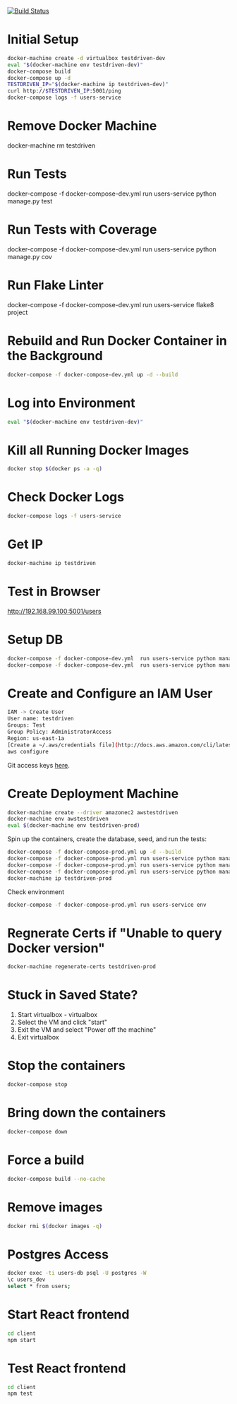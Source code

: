 [![Build Status](https://travis-ci.org/thinkingserious/flask-microservices-users.svg?branch=master)](https://travis-ci.org/thinkingserious/flask-microservices-users)

# Initial Setup

```bash
docker-machine create -d virtualbox testdriven-dev
eval "$(docker-machine env testdriven-dev)"
docker-compose build
docker-compose up -d
TESTDRIVEN_IP="$(docker-machine ip testdriven-dev)"
curl http://$TESTDRIVEN_IP:5001/ping
docker-compose logs -f users-service
```

# Remove Docker Machine

docker-machine rm testdriven

# Run Tests

docker-compose -f docker-compose-dev.yml run users-service python manage.py test

# Run Tests with Coverage

docker-compose -f docker-compose-dev.yml run users-service python manage.py cov

# Run Flake Linter

docker-compose -f docker-compose-dev.yml run users-service flake8 project

# Rebuild and Run Docker Container in the Background

```bash
docker-compose -f docker-compose-dev.yml up -d --build
```

# Log into Environment

```bash
eval "$(docker-machine env testdriven-dev)"
```

# Kill all Running Docker Images

```bash
docker stop $(docker ps -a -q)
```

# Check Docker Logs

```bash
docker-compose logs -f users-service
```

# Get IP

```bash
docker-machine ip testdriven
```

# Test in Browser

http://192.168.99.100:5001/users

# Setup DB

```bash
docker-compose -f docker-compose-dev.yml  run users-service python manage.py recreate_db
docker-compose -f docker-compose-dev.yml  run users-service python manage.py seed_db
```

# Create and Configure an IAM User
```bash
IAM -> Create User
User name: testdriven
Groups: Test
Group Policy: AdministratorAccess
Region: us-east-1a
[Create a ~/.aws/credentials file](http://docs.aws.amazon.com/cli/latest/userguide/cli-config-files.html)
aws configure
```

Git access keys [here](http://docs.aws.amazon.com/cli/latest/userguide/cli-chap-getting-started.html).

# Create Deployment Machine

```bash
docker-machine create --driver amazonec2 awstestdriven
docker-machine env awstestdriven
eval $(docker-machine env testdriven-prod)
```

Spin up the containers, create the database, seed, and run the tests:

```bash
docker-compose -f docker-compose-prod.yml up -d --build
docker-compose -f docker-compose-prod.yml run users-service python manage.py recreate_db
docker-compose -f docker-compose-prod.yml run users-service python manage.py seed_db
docker-compose -f docker-compose-prod.yml run users-service python manage.py test
docker-machine ip testdriven-prod
```

Check environment

```bash
docker-compose -f docker-compose-prod.yml run users-service env
```

# Regnerate Certs if "Unable to query Docker version"

```bash
docker-machine regenerate-certs testdriven-prod
```

# Stuck in Saved State?

1. Start virtualbox - virtualbox
2. Select the VM and click "start"
3. Exit the VM and select "Power off the machine"
4. Exit virtualbox

# Stop the containers

```bash
docker-compose stop
```

# Bring down the containers

```bash
docker-compose down
```

# Force a build

```bash
docker-compose build --no-cache
```

# Remove images

```bash
docker rmi $(docker images -q)
```
# Postgres Access

```bash
docker exec -ti users-db psql -U postgres -W
\c users_dev
select * from users;
```

# Start React frontend

```bash
cd client
npm start
```

# Test React frontend

```bash
cd client
npm test
```